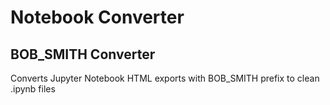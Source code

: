 # Notebook Converter

## BOB_SMITH Converter
Converts Jupyter Notebook HTML exports with BOB_SMITH prefix to clean .ipynb files